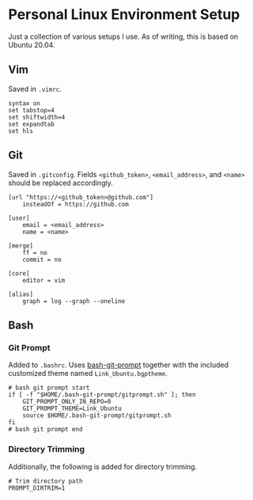 # Personal Linux Environment Setup

Just a collection of various setups I use. As of writing, this is
based on Ubuntu 20.04.

## Vim

Saved in `.vimrc`.

```
syntax on
set tabstop=4
set shiftwidth=4
set expandtab
set hls
```

## Git

Saved in `.gitconfig`. Fields `<github_token>`, `<email_address>`,
and `<name>` should be replaced accordingly.

```
[url "https://<github_token>@github.com"]
    insteadOf = https://github.com

[user]
    email = <email_address>
    name = <name>

[merge]
    ff = no
    commit = no

[core]
    editor = vim

[alias]
    graph = log --graph --oneline
```

## Bash

### Git Prompt

Added to `.bashrc`. Uses [bash-git-prompt][bash_git_prompt_url]
together with the included customized theme named `Link_Ubuntu.bgptheme`.

```
# bash git prompt start
if [ -f "$HOME/.bash-git-prompt/gitprompt.sh" ]; then
    GIT_PROMPT_ONLY_IN_REPO=0
    GIT_PROMPT_THEME=Link_Ubuntu
    source $HOME/.bash-git-prompt/gitprompt.sh
fi
# bash git prompt end
```

### Directory Trimming

Additionally, the following is added for directory trimming.

```
# Trim directory path
PROMPT_DIRTRIM=1
```

[bash_git_prompt_url]: https://github.com/magicmonty/bash-git-prompt
